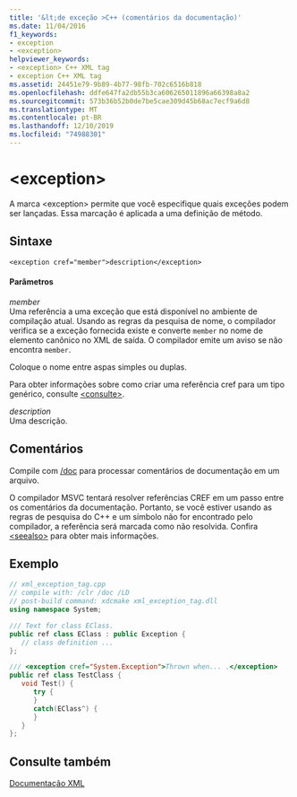 ```yaml
---
title: '&lt;de exceção >C++ (comentários da documentação)'
ms.date: 11/04/2016
f1_keywords:
- exception
- <exception>
helpviewer_keywords:
- <exception> C++ XML tag
- exception C++ XML tag
ms.assetid: 24451e79-9b89-4b77-98fb-702c6516b818
ms.openlocfilehash: ddfe647fa2db55b3ca606265011896a66398a8a2
ms.sourcegitcommit: 573b36b52b0de7be5cae309d45b68ac7ecf9a6d8
ms.translationtype: MT
ms.contentlocale: pt-BR
ms.lasthandoff: 12/10/2019
ms.locfileid: "74988301"
---
```

# <a name="ltexceptiongt"></a>&lt;exception&gt;

A marca \<exception> permite que você especifique quais exceções podem ser lançadas. Essa marcação é aplicada a uma definição de método.

## <a name="syntax"></a>Sintaxe

```
<exception cref="member">description</exception>
```

#### <a name="parameters"></a>Parâmetros

*member*<br/>
Uma referência a uma exceção que está disponível no ambiente de compilação atual. Usando as regras da pesquisa de nome, o compilador verifica se a exceção fornecida existe e converte `member` no nome de elemento canônico no XML de saída.  O compilador emite um aviso se não encontra `member`.

Coloque o nome entre aspas simples ou duplas.

Para obter informações sobre como criar uma referência cref para um tipo genérico, consulte [ \<consulte>](see-visual-cpp.md).

*description*<br/>
Uma descrição.

## <a name="remarks"></a>Comentários

Compile com [/doc](doc-process-documentation-comments-c-cpp.md) para processar comentários de documentação em um arquivo.

O compilador MSVC tentará resolver referências CREF em um passo entre os comentários da documentação.  Portanto, se você estiver usando as regras de pesquisa do C++ e um símbolo não for encontrado pelo compilador, a referência será marcada como não resolvida. Confira [\<seealso>](seealso-visual-cpp.md) para obter mais informações.

## <a name="example"></a>Exemplo

```cpp
// xml_exception_tag.cpp
// compile with: /clr /doc /LD
// post-build command: xdcmake xml_exception_tag.dll
using namespace System;

/// Text for class EClass.
public ref class EClass : public Exception {
   // class definition ...
};

/// <exception cref="System.Exception">Thrown when... .</exception>
public ref class TestClass {
   void Test() {
      try {
      }
      catch(EClass^) {
      }
   }
};
```

## <a name="see-also"></a>Consulte também

[Documentação XML](xml-documentation-visual-cpp.md)
